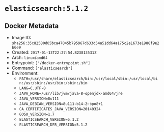 # `elasticsearch:5.1.2`

## Docker Metadata

- Image ID: `sha256:35c82580d05bca47045b795967d633d54a51dd64a175c2e1673e1988f9e2b6e9`
- Created: `2017-01-13T22:27:54.823813531Z`
- Arch: `linux`/`amd64`
- Entrypoint: `["/docker-entrypoint.sh"]`
- Command: `["elasticsearch"]`
- Environment:
  - `PATH=/usr/share/elasticsearch/bin:/usr/local/sbin:/usr/local/bin:/usr/sbin:/usr/bin:/sbin:/bin`
  - `LANG=C.UTF-8`
  - `JAVA_HOME=/usr/lib/jvm/java-8-openjdk-amd64/jre`
  - `JAVA_VERSION=8u111`
  - `JAVA_DEBIAN_VERSION=8u111-b14-2~bpo8+1`
  - `CA_CERTIFICATES_JAVA_VERSION=20140324`
  - `GOSU_VERSION=1.7`
  - `ELASTICSEARCH_VERSION=5.1.2`
  - `ELASTICSEARCH_DEB_VERSION=5.1.2`
